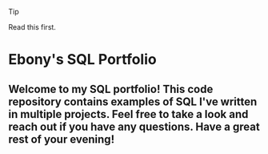 > [!TIP]
> Read this first.


# Ebony's SQL Portfolio
## Welcome to my SQL portfolio! This code repository contains examples of SQL I've written in multiple projects. Feel free to take a look and reach out if you have any questions. Have a great rest of your evening!
